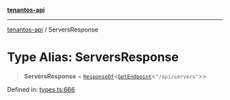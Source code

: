 [**tenantos-api**](../README.md)

***

[tenantos-api](../globals.md) / ServersResponse

# Type Alias: ServersResponse

> **ServersResponse** = [`ResponseOf`](ResponseOf.md)\<[`GetEndpoint`](GetEndpoint.md)\<`"/api/servers"`\>\>

Defined in: [types.ts:666](https://github.com/shadmanZero/tenantos-api/blob/b1ba837cafbeb4e057ec12e90b81a7c5ea5b383f/src/types.ts#L666)
